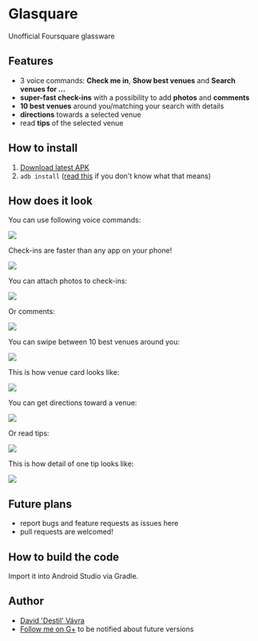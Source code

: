 Glasquare
=========
Unofficial Foursquare glassware

Features
--------
- 3 voice commands: **Check me in**, **Show best venues** and **Search venues for ...**
- **super-fast check-ins** with a possibility to add **photos** and **comments**
- **10 best venues** around you/matching your search with details
- **directions** towards a selected venue
- read **tips** of the selected venue

How to install
--------------
1. [Download latest APK](https://drive.google.com/folderview?id=0B6rxb_ov7Sd5bnU1THEzSng4UTg)
3. `adb install` ([read this](http://appliedanalog.com/agw/?p=17) if you don't know what that means)

How does it look
----------------
You can use following voice commands:

![](https://github.com/destil/glasquare/raw/master/screens/voice_commands.png)

Check-ins are faster than any app on your phone!

![](https://github.com/destil/glasquare/raw/master/screens/checked_in.png)

You can attach photos to check-ins:

![](https://github.com/destil/glasquare/raw/master/screens/menu_checkin_photo.png)

Or comments:

![](https://github.com/destil/glasquare/raw/master/screens/menu_checkin_comment.png)

You can swipe between 10 best venues around you:

![](https://github.com/destil/glasquare/raw/master/screens/venues.png)

This is how venue card looks like:

![](https://github.com/destil/glasquare/raw/master/screens/venue_detail.png)

You can get directions toward a venue:

![](https://github.com/destil/glasquare/raw/master/screens/menu_directions.png)

Or read tips:

![](https://github.com/destil/glasquare/raw/master/screens/menu_tips.png)

This is how detail of one tip looks like:

![](https://github.com/destil/glasquare/raw/master/screens/tips_detail.png)

Future plans
-----
- report bugs and feature requests as issues here
- pull requests are welcomed!

How to build the code
---------------------
Import it into Android Studio via Gradle.

Author
-----
- [David 'Destil' Vávra](http://www.destil.cz)
- [Follow me on G+](http://google.com/+DavidVávra) to be notified about future versions

